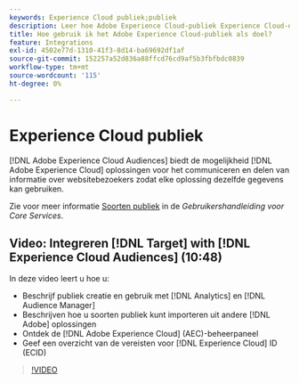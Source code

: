 ```yaml
---
keywords: Experience Cloud publiek;publiek
description: Leer hoe Adobe Experience Cloud-publiek Experience Cloud-oplossingen informatie over websitebezoekers laat communiceren en delen met andere Adobe-oplossingen.
title: Hoe gebruik ik het Adobe Experience Cloud-publiek als doel?
feature: Integrations
exl-id: 4502e77d-1310-41f3-8d14-ba69692df1af
source-git-commit: 152257a52d836a88ffcd76cd9af5b3fbfbdc0839
workflow-type: tm+mt
source-wordcount: '115'
ht-degree: 0%

---
```


# Experience Cloud publiek

[!DNL Adobe Experience Cloud Audiences] biedt de mogelijkheid [!DNL Adobe Experience Cloud] oplossingen voor het communiceren en delen van informatie over websitebezoekers zodat elke oplossing dezelfde gegevens kan gebruiken.

Zie voor meer informatie [Soorten publiek](https://experienceleague.adobe.com/docs/core-services/interface/audiences/audience-library.html?lang=nl-NL) in de *Gebruikershandleiding voor Core Services*.

## Video: Integreren [!DNL Target] with [!DNL Experience Cloud Audiences] (10:48)

In deze video leert u hoe u:

* Beschrijf publiek creatie en gebruik met [!DNL Analytics] en [!DNL Audience Manager]
* Beschrijven hoe u soorten publiek kunt importeren uit andere [!DNL Adobe] oplossingen
* Ontdek de [!DNL Adobe Experience Cloud] (AEC)-beheerpaneel
* Geef een overzicht van de vereisten voor [!DNL Experience Cloud] ID (ECID)

>[!VIDEO](https://video.tv.adobe.com/v/35152)
